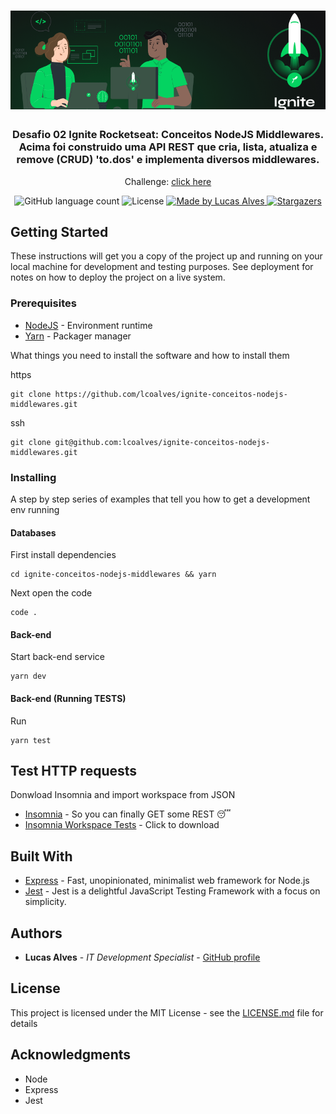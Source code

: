 <h1 align="center">
  <img alt="Desafio 02 Ignite Conceitos NodeJS Middlewares" title="Desafio 01 Ignite Conceitos NodeJS Middlewares" src=".github/ignite.png" width="800px" />
</h1>

<h3 align="center">
  Desafio 02 Ignite Rocketseat: Conceitos NodeJS Middlewares.
  <br>
  Acima foi construido uma API REST que cria, lista, atualiza e remove (CRUD) 'to.dos' e implementa diversos middlewares.
</h3>

<p align="center">Challenge: <a href="https://www.notion.so/Desafio-02-Trabalhando-com-middlewares-4f89bf538c2e4ee291382b92bdc36790">click here</a></p>

<p align="center">
  <img alt="GitHub language count" src="https://img.shields.io/github/languages/count/lcoalves/ignite-conceitos-nodejs-middlewares?color=%2304D361">

  <img alt="License" src="https://img.shields.io/badge/license-MIT-%2304D361">

  <a href="https://github.com/lcoalves">
    <img alt="Made by Lucas Alves" src="https://img.shields.io/badge/made%20by-Lucas%20Alves-%2304D361">
  </a>

  <a href="https://github.com/lcoalves/ignite-conceitos-nodejs-middlewares/stargazers">
    <img alt="Stargazers" src="https://img.shields.io/github/stars/lcoalves/ignite-conceitos-nodejs-middlewares?style=social">
  </a>
</p>

## Getting Started

These instructions will get you a copy of the project up and running on your local machine for development and testing purposes. See deployment for notes on how to deploy the project on a live system.

### Prerequisites
- [NodeJS](https://nodejs.org/en/) - Environment runtime
- [Yarn](https://yarnpkg.com/getting-started/install) - Packager manager

What things you need to install the software and how to install them

https
```
git clone https://github.com/lcoalves/ignite-conceitos-nodejs-middlewares.git
```
ssh
```
git clone git@github.com:lcoalves/ignite-conceitos-nodejs-middlewares.git
```

### Installing

A step by step series of examples that tell you how to get a development env running

#### Databases
First install dependencies
```
cd ignite-conceitos-nodejs-middlewares && yarn
```
Next open the code
```
code .
```

#### Back-end
Start back-end service
```
yarn dev
```

#### Back-end (Running TESTS)
Run
```
yarn test
```

## Test HTTP requests
Donwload Insomnia and import workspace from JSON
* [Insomnia](https://insomnia.rest/download/) - So you can finally GET some REST 😴
* [Insomnia Workspace Tests](https://raw.githubusercontent.com/lcoalves/ignite-conceitos-nodejs-middlewares/main/ignite-conceitos-nodejs-insomnia.json) - Click to download

## Built With

* [Express](https://expressjs.com/pt-br/starter/installing.html) - Fast, unopinionated, minimalist web framework for Node.js
* [Jest](https://jestjs.io/docs/en/getting-started) - Jest is a delightful JavaScript Testing Framework with a focus on simplicity.

## Authors

* **Lucas Alves** - *IT Development Specialist* - [GitHub profile](https://github.com/lcoalves)

## License

This project is licensed under the MIT License - see the [LICENSE.md](https://github.com/lcoalves/ignite-conceitos-nodejs-middlewares/blob/master/LICENSE) file for details

## Acknowledgments

* Node
* Express
* Jest
